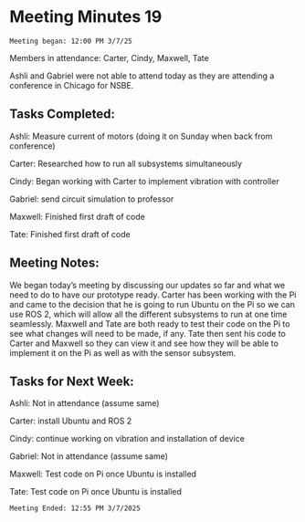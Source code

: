# Meeting Minutes 19 

    Meeting began: 12:00 PM 3/7/25 

Members in attendance: Carter, Cindy, Maxwell, Tate 

Ashli and Gabriel were not able to attend today as they are attending a conference in Chicago for NSBE. 

 

## Tasks Completed: 

Ashli: Measure current of motors (doing it on Sunday when back from conference) 

Carter: Researched how to run all subsystems simultaneously 

Cindy: Began working with Carter to implement vibration with controller 

Gabriel: send circuit simulation to professor  

Maxwell: Finished first draft of code 

Tate: Finished first draft of code 

 

## Meeting Notes: 

We began today’s meeting by discussing our updates so far and what we need to do to have our prototype ready. Carter has been working with the Pi and came to the decision that he is going to run Ubuntu on the Pi so we can use ROS 2, which will allow all the different subsystems to run at one time seamlessly. Maxwell and Tate are both ready to test their code on the Pi to see what changes will need to be made, if any. Tate then sent his code to Carter and Maxwell so they can view it and see how they will be able to implement it on the Pi as well as with the sensor subsystem. 

 

## Tasks for Next Week: 

Ashli: Not in attendance (assume same) 

Carter: install Ubuntu and ROS 2 

Cindy: continue working on vibration and installation of device 

Gabriel: Not in attendance (assume same) 

Maxwell: Test code on Pi once Ubuntu is installed 

Tate: Test code on Pi once Ubuntu is installed 

 

    Meeting Ended: 12:55 PM 3/7/2025 

 
